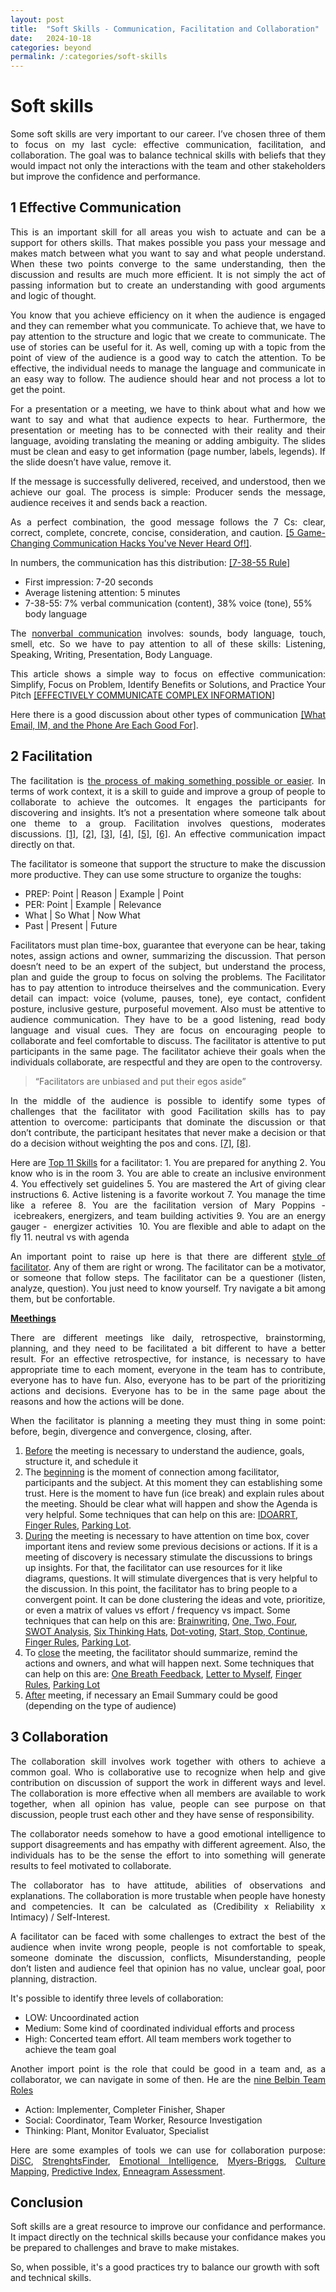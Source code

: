 ```yaml
---
layout: post
title:  "Soft Skills - Communication, Facilitation and Collaboration"
date:   2024-10-18
categories: beyond
permalink: /:categories/soft-skills
---
```




<h1>Soft skills</h1>


<p style="text-align: justify;">Some soft skills are very important to our career. I’ve chosen three of them to focus on my last cycle: effective communication, facilitation, and collaboration. The goal was to balance technical skills with beliefs that they would impact not only the interactions with the team and other stakeholders but improve the confidence and performance.</p>

<h2>1 Effective Communication</h2>

<p style="text-align: justify;">This is an important skill for all areas you wish to actuate and can be a support for others skills. That makes possible you pass your message and makes match between what you want to say and what people understand. When these two points converge to the same understanding, then the discussion and results are much more efficient. It is not simply the act of passing information but to create an understanding with good arguments and logic of thought. </p>

<p style="text-align: justify;">You know that you achieve efficiency on it when the audience is engaged and they can remember what you communicate. To achieve that, we have to pay attention to the structure and logic that we create to communicate. The use of stories can be useful for it. As well, coming up with a topic from the point of view of the audience is a good way to catch the attention. To be effective, the individual needs to manage the language and communicate in an easy way to follow. The audience should hear and not process a lot to get the point. </p>

<p style="text-align: justify;">For a presentation or a meeting, we have to think about what and how we want to say and what that audience expects to hear.
Furthermore, the presentation or meeting has to be connected with their reality and their language, avoiding translating the meaning or adding ambiguity.
The slides must be clean and easy to get information (page number, labels, legends). If the slide doesn’t have value, remove it. </p>

<p style="text-align: justify;">If the message is successfully delivered, received, and understood, then we achieve our goal. The process is simple: Producer sends the message, audience receives it and sends back a reaction. </p>

<p style="text-align: justify;">As a perfect combination, the good message follows the 7 Cs: clear, correct, complete, concrete, concise, consideration, and caution. <a href="https://www.youtube.com/watch?v=xr1q-uBtIH4">[5 Game-Changing Communication Hacks You've Never Heard Of!]</a>.

<p style="text-align: justify;">In numbers, the communication has this distribution: <a href="https://www.masterclass.com/articles/how-to-use-the-7-38-55-rule-to-negotiate-effectively">[7-38-55 Rule]</a></p>
<ul>
	<li>First impression: 7-20 seconds</li>
	<li>Average listening attention: 5 minutes</li>
	<li>7-38-55: 7% verbal communication (content), 38% voice (tone), 55% body language</li>
</ul>

<p style="text-align: justify;">The <a href="https://ecampusontario.pressbooks.pub/commbusprofcdn/chapter/types-of-nonverbal-communication/">nonverbal communication</a> involves: sounds, body language, touch, smell, etc. So we have to pay attention to all of these skills: Listening, Speaking, Writing, Presentation, Body Language.

<p style="text-align: justify;">This article shows a simple way to focus on effective communication: Simplify, Focus on Problem, Identify Benefits or Solutions, and Practice Your Pitch <a href="https://www.howcommunicationworks.com/blog/2020/12/19/effectively-communicate-complex-information-4-simple-steps">[EFFECTIVELY COMMUNICATE COMPLEX INFORMATION</a>]

<p style="text-align: justify;">Here there is a good discussion about other types of communication <a href="https://hbr.org/2015/07/what-email-im-and-the-phone-are-each-good-for">[What Email, IM, and the Phone Are Each Good For]</a>.</p>



<h2>2 Facilitation</h2>

<p style="text-align: justify;">The facilitation is <a href="https://dictionary.cambridge.org/dictionary/english/facilitation">the process of making something possible or easier</a>. In terms of work context, it is a skill to guide and improve a group of people to collaborate to achieve the outcomes. It engages the participants for discovering and insights. It’s not a presentation where someone talk about one theme to a group. Facilitation involves questions, moderates discussions. <a href="https://www.thefountaininstitute.com/blog/what-is-facilitation">[1]</a>, <a href="https://www.sessionlab.com/blog/what-is-facilitation/">[2]</a>, <a href="https://www.td.org/talent-development-glossary-terms/what-is-facilitation">[3]</a>, <a href="https://www.facilitator.school/blog/what-is-facilitation">[4]</a>, <a href="https://www.roffeypark.com/articles/what-are-facilitation-skills-and-how-do-you-facilitate/">[5]</a>, <a href="https://apmg-international.com/article/what-facilitation-depth-guide">[6]</a>. An effective communication impact directly on that.</p>

<p style="text-align: justify;">The facilitator is someone that support the structure to make the discussion more productive. They can use some structure to organize the toughs:</p>
<ul>
	<li>PREP: Point | Reason | Example | Point</li>
	<li>PER: Point | Example | Relevance</li>
	<li>What | So What | Now What</li>
	<li>Past | Present | Future</li>
</ul>

<p style="text-align: justify;">Facilitators must plan time-box, guarantee that everyone can be hear, taking notes, assign actions and owner, summarizing the discussion. That person doesn’t need to be an expert of the subject, but understand the process, plan and guide the group to focus on solving the problems. The Facilitator has to pay attention to introduce theirselves and the communication. Every detail can impact: voice (volume, pauses, tone), eye contact, confident posture, inclusive gesture, purposeful movement. Also must be attentive to audience communication. They have to be a good listening, read body language and visual cues. They are focus on encouraging people to collaborate and feel comfortable to discuss. The facilitator is attentive to put participants in the same page. The facilitator achieve their goals when the individuals collaborate, are respectful and they are open to the controversy.</p>

<blockquote>“Facilitators are unbiased and put their egos aside”</blockquote>

<p style="text-align: justify;">In the middle of the audience is possible to identify some types of challenges that the facilitator with good Facilitation skills has to pay attention to overcome: participants that dominate the discussion or that don’t contribute, the participant hesitates that never make a decision or that do a decision without weighting the pos and cons. <a href="https://voltagecontrol.com/articles/expert-tips-for-facilitating-with-challenging-participants/">[7]</a>, <a href="https://integratedwork.com/facilitation/the-top-three-facilitation-challenges-every-facilitator-encounters/">[8]</a>.</p>

<p style="text-align: justify;">Here are <a href="https://www.thedesigngym.com/top-11-skills-effective-facilitator/">Top 11 Skills</a> for a facilitator: 
1. You are prepared for anything
2. You know who is in the room
3. You are able to create an inclusive environment
4. You effectively set guidelines
5. You are mastered the Art of giving clear instructions
6. Active listening is a favorite workout
7. You manage the time like a referee
8. You are the facilitation version of Mary Poppins -  icebreakers, energizers, and team building activities
9. You are an energy gauger -  energizer activities 
10. You are flexible and able to adapt on the fly
11. neutral vs with agenda


<p style="text-align: justify;">An important point to raise up here is that there are different <a href="https://uxdesign.cc/facilitation-whats-your-style-4c9c480bd2d">style of facilitator</a>. Any of them are right or wrong. The facilitator can be a motivator, or someone that follow steps. The facilitator can be a questioner (listen, analyze, question). You just need to know yourself. Try navigate a bit among them, but be confortable.</p>

<p><b><u>Meethings</u></b></p>

<p style="text-align: justify;">There are different meetings like daily, retrospective, brainstorming, planning, and they need to be facilitated a bit different to have a better result. For an effective retrospective, for instance, is necessary to have appropriate time to each moment, everyone in the team has to contribute, everyone has to have fun.  Also, everyone has to be part of the prioritizing actions and decisions. Everyone has to be in the same page about the reasons and how the actions will be done.</p>

<p style="text-align: justify;">When the facilitator is planning a meeting they must thing in some point: before, begin, divergence and convergence, closing, after.</p>
<ol>
	<li><u>Before</u> the meeting is necessary to understand the audience, goals, structure it, and schedule it</li>
	<li>The <u>beginning</u> is the moment of connection among facilitator, participants and the subject. At this moment they can establishing some trust. Here is the moment to have fun (ice break) and explain rules about the meeting. Should be clear what will happen and show the Agenda is very helpful. Some techniques that can help on this are: <a href="https://www.sessionlab.com/methods/idoarrt-meeting-design">IDOARRT</a>, <a href="https://www.sessionlab.com/methods/finger-rules">Finger Rules</a>, <a href="https://fellow.app/blog/meetings/ways-to-use-a-parking-lot-to-improve-meeting-productivity/">Parking Lot</a>.</li>
	<li><u>During</u> the meeting is necessary to have attention on time box, cover important itens and review some previous decisions or actions. If it is a meeting of discovery is necessary stimulate the discussions to brings up insights. For that, the facilitator can use resources for it like diagrams, questions. It will stimulate divergences that is very helpful to the discussion. In this point, the facilitator has to bring people to a convergent point. It can be done clustering the ideas and vote, prioritize, or even a matrix of values vs effort / frequency vs impact. Some techniques that can help on this are: <u>Brainwriting</u>, <u>One, Two, Four</u>, <u>SWOT Analysis</u>, <u>Six Thinking Hats</u>, <u>Dot-voting</u>, <u>Start, Stop, Continue</u>, <u>Finger Rules</u>, <u>Parking Lot</u>.</li>
	<li>To <u>close</u> the meeting, the facilitator should summarize, remind the actions and owners, and what will happen next. Some techniques that can help on this are: <u>One Breath Feedback</u>, <u>Letter to Myself</u>, <u>Finger Rules</u>, <u>Parking Lot</u></li>
	<li><u>After</u> meeting, if necessary an Email Summary could be good (depending on the type of audience)</li>
</ol>


<h2>3 Collaboration</h2>

<p style="text-align: justify;">The collaboration skill involves work together with others to achieve a common goal. Who is collaborative use to recognize when help and give contribution on discussion of support the work in different ways and level. The collaboration is more effective when all members are available to work together, when all opinion has value, people can see purpose on that discussion, people trust each other and they have sense of responsibility.</p>

<p style="text-align: justify;">The collaborator needs somehow to have a good emotional intelligence to support disagreements and has empathy with different agreement. Also, the individuals has to be the sense the effort to into something will generate results to feel motivated to collaborate. </p>

<p style="text-align: justify;">The collaborator has to have attitude, abilities of observations and explanations. The collaboration is more trustable when people have honesty and competencies. It can be calculated as (Credibility x Reliability x Intimacy) / Self-Interest.</p>

<p style="text-align: justify;">A facilitator can be faced with some challenges to extract the best of the audience when invite wrong people, people is not comfortable to speak, someone dominate the discussion, conflicts, Misunderstanding, people don’t listen and audience feel that opinion has no value, unclear goal, poor planning, distraction.</p>

<p style="text-align: justify;">It's possible to identify three levels of collaboration:</p>
<ul>
	<li>LOW: Uncoordinated action</li>
	<li>Medium: Some kind of coordinated individual efforts and process</li>
	<li>High: Concerted team effort. All team members work together to achieve the team goal</li>
</ul>

<p style="text-align: justify;">Another import point is the role that could be good in a team and, as a collaborator, we can navigate in some of then. He are the <a href="https://www.belbin.com/about/belbin-team-roles">nine Belbin Team Roles</a></p>
<ul>
	<li>Action: Implementer, Completer Finisher, Shaper</li>
	<li>Social: Coordinator, Team Worker, Resource Investigation</li>
	<li>Thinking: Plant, Monitor Evaluator, Specialist</li>
</ul>

<p style="text-align: justify;">Here are some examples of tools we can use for collaboration purpose: <a href="https://internalchange.com/everything-disc-products/">DiSC</a>, <a href="https://www.gallup.com/cliftonstrengths/en/253850/cliftonstrengths-for-individuals.aspx">StrenghtsFinder</a>, <a href="https://www.amazon.com/dp/B002U3CBUW/ref=dp-kindle-redirect?_encoding=UTF8&btkr=1">Emotional Intelligence</a>, <a href="https://www.myersbriggs.org/my-mbti-personality-type/myers-briggs-overview/">Myers-Briggs</a>, <a href="https://erinmeyer.com/tools/">Culture Mapping</a>, <a href="https://www.predictiveindex.com/assessments/behavioral-assessment/">Predictive Index</a>, <a href="https://www.enneagraminstitute.com/type-descriptions/">Enneagram Assessment</a>.</p>


<h2>Conclusion</h2>

<p style="text-align: justify;">Soft skills are a great resource to improve our confidance and performance. It impact directly on the technical skills because your confidance makes you be prepared to challenges and brave to make mistakes.</p>

<p>So, when possible, it's a good practices try to balance our growth with soft and technical skills.</p>
